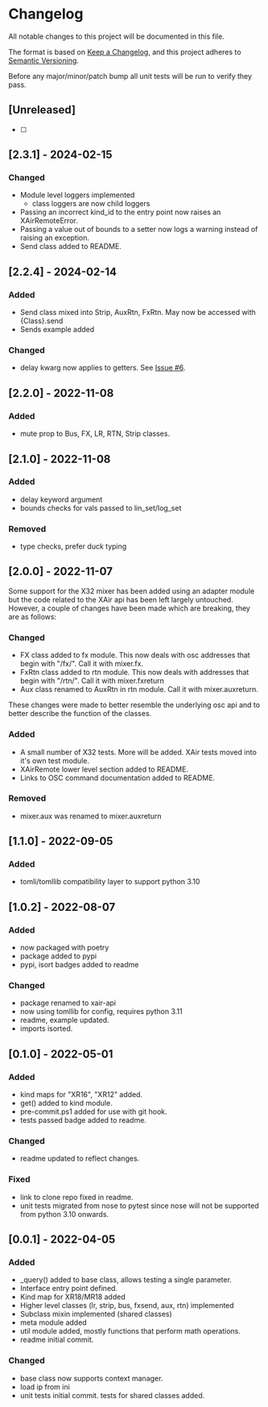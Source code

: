 # Changelog

All notable changes to this project will be documented in this file.

The format is based on [Keep a Changelog](https://keepachangelog.com/en/1.0.0/),
and this project adheres to [Semantic Versioning](https://semver.org/spec/v2.0.0.html).

Before any major/minor/patch bump all unit tests will be run to verify they pass.

## [Unreleased]

- [ ]

## [2.3.1] - 2024-02-15

### Changed

- Module level loggers implemented
  - class loggers are now child loggers
- Passing an incorrect kind_id to the entry point now raises an XAirRemoteError.
- Passing a value out of bounds to a setter now logs a warning instead of raising an exception.
- Send class added to README.

## [2.2.4] - 2024-02-14

### Added

- Send class mixed into Strip, AuxRtn, FxRtn. May now be accessed with {Class}.send
- Sends example added

### Changed

- delay kwarg now applies to getters. See [Issue #6](https://github.com/onyx-and-iris/xair-api-python/issues/6).

## [2.2.0] - 2022-11-08

### Added

- mute prop to Bus, FX, LR, RTN, Strip classes.

## [2.1.0] - 2022-11-08

### Added

- delay keyword argument
- bounds checks for vals passed to lin_set/log_set

### Removed

- type checks, prefer duck typing

## [2.0.0] - 2022-11-07

Some support for the X32 mixer has been added using an adapter module but the code related to the XAir api has been left largely untouched.
However, a couple of changes have been made which are breaking, they are as follows:

### Changed

- FX class added to fx module. This now deals with osc addresses that begin with "/fx/". Call it with mixer.fx.
- FxRtn class added to rtn module. This now deals with addresses that begin with "/rtn/". Call it with mixer.fxreturn
- Aux class renamed to AuxRtn in rtn module. Call it with mixer.auxreturn.

These changes were made to better resemble the underlying osc api and to better describe the function of the classes.

### Added

- A small number of X32 tests. More will be added. XAir tests moved into it's own test module.
- XAirRemote lower level section added to README.
- Links to OSC command documentation added to README.

### Removed

- mixer.aux was renamed to mixer.auxreturn

## [1.1.0] - 2022-09-05

### Added

- tomli/tomllib compatibility layer to support python 3.10

## [1.0.2] - 2022-08-07

### Added

- now packaged with poetry
- package added to pypi
- pypi, isort badges added to readme

### Changed

- package renamed to xair-api
- now using tomllib for config, requires python 3.11
- readme, example updated.
- imports isorted.

## [0.1.0] - 2022-05-01

### Added

- kind maps for "XR16", "XR12" added.
- get() added to kind module.
- pre-commit.ps1 added for use with git hook.
- tests passed badge added to readme.

### Changed

- readme updated to reflect changes.

### Fixed

- link to clone repo fixed in readme.
- unit tests migrated from nose to pytest since nose will not be supported from python 3.10 onwards.

## [0.0.1] - 2022-04-05

### Added

- \_query() added to base class, allows testing a single parameter.
- Interface entry point defined.
- Kind map for XR18/MR18 added
- Higher level classes (lr, strip, bus, fxsend, aux, rtn) implemented
- Subclass mixin implemented (shared classes)
- meta module added
- util module added, mostly functions that perform math operations.
- readme initial commit.

### Changed

- base class now supports context manager.
- load ip from ini
- unit tests initial commit. tests for shared classes added.
